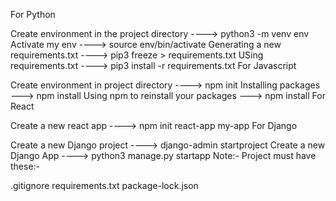 For Python

Create environment in the project directory ----> python3 -m venv env
Activate my env ----> source env/bin/activate
Generating a new requirements.txt ----> pip3 freeze > requirements.txt
USing requirements.txt ----> pip3 install -r requirements.txt
For Javascript

Create environment in project directory ----> npm init
Installing packages ---> npm install
Using npm to reinstall your packages ---> npm install
For React

Create a new react app ----> npm init react-app my-app
For Django

Create a new Django project ----> django-admin startproject
Create a new Django App ----> python3 manage.py startapp
Note:- Project must have these:-

.gitignore
requirements.txt
package-lock.json
